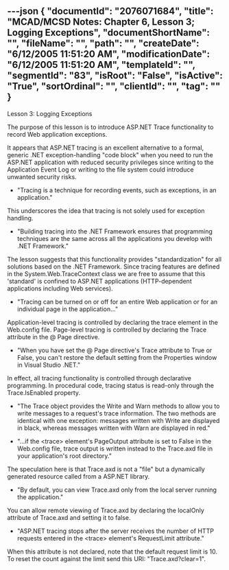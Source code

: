 ---json
{
  "documentId": "2076071684",
  "title": "MCAD/MCSD Notes: Chapter 6, Lesson 3; Logging Exceptions",
  "documentShortName": "",
  "fileName": "",
  "path": "",
  "createDate": "6/12/2005 11:51:20 AM",
  "modificationDate": "6/12/2005 11:51:20 AM",
  "templateId": "",
  "segmentId": "83",
  "isRoot": "False",
  "isActive": "True",
  "sortOrdinal": "",
  "clientId": "",
  "tag": ""
}
---

Lesson 3: Logging Exceptions

The purpose of this lesson is to introduce ASP.NET Trace functionality to record Web application exceptions.

It appears that ASP.NET tracing is an excellent alternative to a formal, generic .NET exception-handling &quot;code block&quot; when you need to run the ASP.NET application with reduced security privileges since writing to the Application Event Log or writing to the file system could introduce unwanted security risks.

* &quot;Tracing is a technique for recording events, such as exceptions, in an application.&quot;

This underscores the idea that tracing is not solely used for exception handling.

* &quot;Building tracing into the .NET Framework ensures that programming techniques are the same across all the applications you develop with .NET Framework.&quot;

The lesson suggests that this functionality provides &quot;standardization&quot; for all solutions based on the .NET Framework. Since tracing features are defined in the System.Web.TraceContext class we are free to assume that this 'standard' is confined to ASP.NET applications (HTTP-dependent applications including Web services).

* &quot;Tracing can be turned on or off for an entire Web application or for an individual page in the application...&quot;

Application-level tracing is controlled by declaring the trace element in the Web.config file. Page-level tracing is controlled by declaring the Trace attribute in the @ Page directive.

* &quot;When you have set the @ Page directive's Trace attribute to True or False, you can't restore the default setting from the Properties window in Visual Studio .NET.&quot;

In effect, all tracing functionality is controlled through declarative programming. In procedural code, tracing status is read-only through the Trace.IsEnabled property.

* &quot;The Trace object provides the Write and Warn methods to allow you to write messages to a request's trace information. The two methods are identical with one exception: messages written with Write are displayed in black, whereas messages written with Warn are displayed in red.&quot;

* &quot;...if the &lt;trace&gt; element's PageOutput attribute is set to False in the Web.config file, trace output is written instead to the Trace.axd file in your application's root directory.&quot;

The speculation here is that Trace.axd is not a &quot;file&quot; but a dynamically generated resource called from a ASP.NET library.

* &quot;By default, you can view Trace.axd only from the local server running the application.&quot;

You can allow remote viewing of Trace.axd by declaring the localOnly attribute of Trace.axd and setting it to false.

* &quot;ASP.NET tracing stops after the server receives the number of HTTP requests entered in the &lt;trace&gt; element's RequestLimit attribute.&quot;

When this attribute is not declared, note that the default request limit is 10. To reset the count against the limit send this URI: &quot;Trace.axd?clear=1&quot;.
